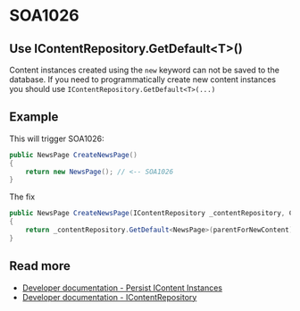 # SOA1026

## Use IContentRepository.GetDefault\<T>()

Content instances created using the `new` keyword can not be saved to the database.
If you need to programmatically create new content instances you should use
`IContentRepository.GetDefault<T>(...)`

## Example

This will trigger SOA1026:
```C#
public NewsPage CreateNewsPage()
{
	return new NewsPage(); // <-- SOA1026
}
```

The fix
```C#
public NewsPage CreateNewsPage(IContentRepository _contentRepository, ContentReference parentForNewContent)
{
	return _contentRepository.GetDefault<NewsPage>(parentForNewContent);
}
```

## Read more
- [Developer documentation - Persist IContent Instances](https://docs.developers.optimizely.com/content-management-system/docs/persisting-icontent-instances)
- [Developer documentation - IContentRepository](https://docs.developers.optimizely.com/content-management-system/docs/icontentrepository-and-datafactory)